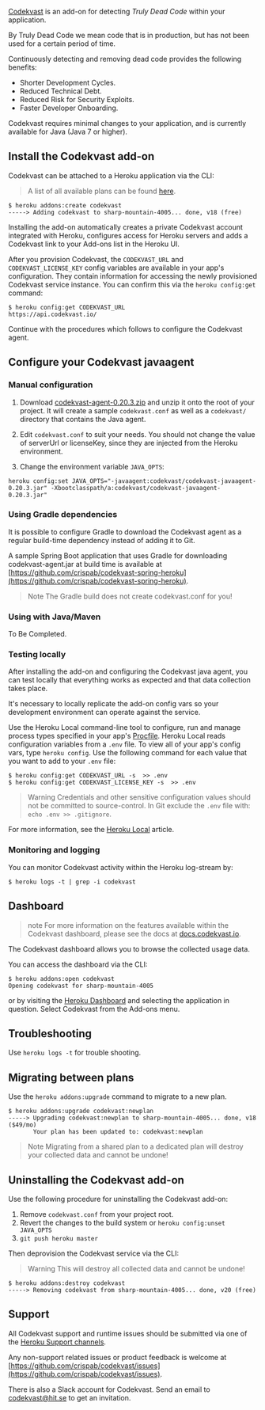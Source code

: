 [Codekvast](https://elements.heroku.com/addons/codekvast) is an add-on for detecting _Truly Dead Code_ within your application.

By Truly Dead Code we mean code that is in production, but has not been used for a certain period of time.

Continuously detecting and removing dead code provides the following benefits:

* Shorter Development Cycles.
* Reduced Technical Debt.
* Reduced Risk for Security Exploits.
* Faster Developer Onboarding.

Codekvast requires minimal changes to your application, and is currently available for Java (Java 7 or higher).

## Install the Codekvast add-on

Codekvast can be attached to a Heroku application via the CLI:

> A list of all available plans can be found [here](https://elements.heroku.com/addons/codekvast).

```term
$ heroku addons:create codekvast
-----> Adding codekvast to sharp-mountain-4005... done, v18 (free)
```

Installing the add-on automatically creates a private Codekvast account integrated with Heroku, configures access for Heroku servers and adds a Codekvast link to your Add-ons list in the Heroku UI.

After you provision Codekvast, the `CODEKVAST_URL` and `CODEKVAST_LICENSE_KEY` config variables are available in your app's configuration. They contain information for accessing the newly provisioned Codekvast service instance. You can confirm this via the `heroku config:get` command:

```term
$ heroku config:get CODEKVAST_URL
https://api.codekvast.io/
```

Continue with the procedures which follows to configure the Codekvast agent.

## Configure your Codekvast javaagent

### Manual configuration

1. Download [codekvast-agent-0.20.3.zip](https://dl.bintray.com/crisp/codekvast/0.20.3/codekvast-agent-0.20.3.zip) and unzip it onto the root of your project. It will create a sample `codekvast.conf` as well as a `codekvast/` directory that contains the Java agent.

1. Edit `codekvast.conf` to suit your needs. You should not change the value of serverUrl or licenseKey, since they are injected from the Heroku environment.

1. Change the environment variable `JAVA_OPTS`:
```term
heroku config:set JAVA_OPTS="-javaagent:codekvast/codekvast-javaagent-0.20.3.jar" -Xbootclasspath/a:codekvast/codekvast-javaagent-0.20.3.jar"
```

### Using Gradle dependencies

It is possible to configure Gradle to download the Codekvast agent as a regular build-time dependency instead of adding it to Git.

A sample Spring Boot application that uses Gradle for downloading codekvast-agent.jar at build time is available at [https://github.com/crispab/codekvast-spring-heroku](https://github.com/crispab/codekvast-spring-heroku).

> Note
> The Gradle build does not create codekvast.conf for you!

### Using with Java/Maven

To Be Completed.

### Testing locally

After installing the add-on and configuring the Codekvast java agent, you can test locally that everything works as expected and that data collection takes place.
 
It's necessary to locally replicate the add-on config vars so your development environment can operate against the service.

Use the Heroku Local command-line tool to configure, run and manage process types specified in your app's [Procfile](procfile). Heroku Local reads configuration variables from a `.env` file. To view all of your app's config vars, type `heroku config`. Use the following command for each value that you want to add to your `.env` file:

```term
$ heroku config:get CODEKVAST_URL -s  >> .env
$ heroku config:get CODEKVAST_LICENSE_KEY -s  >> .env
```

> Warning
> Credentials and other sensitive configuration values should not be committed to source-control. In Git exclude the `.env` file with: `echo .env >> .gitignore`.

For more information, see the [Heroku Local](heroku-local) article.

### Monitoring and logging

You can monitor Codekvast activity within the Heroku log-stream by:

```term
$ heroku logs -t | grep -i codekvast
```

## Dashboard

> note
> For more information on the features available within the Codekvast dashboard, please see the docs at [docs.codekvast.io](http://docs.codekvast.io).

The Codekvast dashboard allows you to browse the collected usage data.

You can access the dashboard via the CLI:

```term
$ heroku addons:open codekvast
Opening codekvast for sharp-mountain-4005
```

or by visiting the [Heroku Dashboard](https://dashboard.heroku.com/apps) and selecting the application in question. Select Codekvast from the Add-ons menu.

## Troubleshooting

Use `heroku logs -t` for trouble shooting.

## Migrating between plans

Use the `heroku addons:upgrade` command to migrate to a new plan.

```term
$ heroku addons:upgrade codekvast:newplan
-----> Upgrading codekvast:newplan to sharp-mountain-4005... done, v18 ($49/mo)
       Your plan has been updated to: codekvast:newplan
```

> Note
> Migrating from a shared plan to a dedicated plan will destroy your collected data and cannot be undone!

## Uninstalling the Codekvast add-on

Use the following procedure for uninstalling the Codekvast add-on:
1. Remove `codekvast.conf` from your project root.
1. Revert the changes to the build system or `heroku config:unset JAVA_OPTS`
1. `git push heroku master`

Then deprovision the Codekvast service via the CLI:

> Warning
> This will destroy all collected data and cannot be undone!

```term
$ heroku addons:destroy codekvast
-----> Removing codekvast from sharp-mountain-4005... done, v20 (free)
```

## Support

All Codekvast support and runtime issues should be submitted via one of the [Heroku Support channels](support-channels).

Any non-support related issues or product feedback is welcome at [https://github.com/crispab/codekvast/issues](https://github.com/crispab/codekvast/issues).

There is also a Slack account for Codekvast. Send an email to [codekvast@hit.se](mailto:codekvast@hit.se) to get an invitation.
